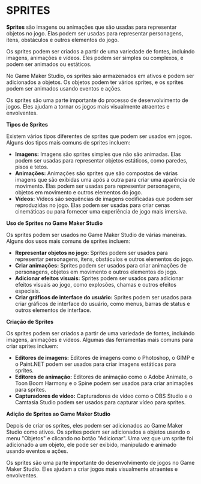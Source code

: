 # SPRITES
**Sprites** são imagens ou animações que são usadas para representar objetos no jogo. Elas podem ser usadas para representar personagens, itens, obstáculos e outros elementos do jogo.

Os sprites podem ser criados a partir de uma variedade de fontes, incluindo imagens, animações e vídeos. Eles podem ser simples ou complexos, e podem ser animados ou estáticos.

No Game Maker Studio, os sprites são armazenados em ativos e podem ser adicionados a objetos. Os objetos podem ter vários sprites, e os sprites podem ser animados usando eventos e ações.

Os sprites são uma parte importante do processo de desenvolvimento de jogos. Eles ajudam a tornar os jogos mais visualmente atraentes e envolventes.

**Tipos de Sprites**

Existem vários tipos diferentes de sprites que podem ser usados em jogos. Alguns dos tipos mais comuns de sprites incluem:

* **Imagens:** Imagens são sprites simples que não são animadas. Elas podem ser usadas para representar objetos estáticos, como paredes, pisos e tetos.
* **Animações:** Animações são sprites que são compostos de várias imagens que são exibidas uma após a outra para criar uma aparência de movimento. Elas podem ser usadas para representar personagens, objetos em movimento e outros elementos do jogo.
* **Vídeos:** Vídeos são sequências de imagens codificadas que podem ser reproduzidas no jogo. Elas podem ser usadas para criar cenas cinemáticas ou para fornecer uma experiência de jogo mais imersiva.

**Uso de Sprites no Game Maker Studio**

Os sprites podem ser usados no Game Maker Studio de várias maneiras. Alguns dos usos mais comuns de sprites incluem:

* **Representar objetos no jogo:** Sprites podem ser usados para representar personagens, itens, obstáculos e outros elementos do jogo.
* **Criar animações:** Sprites podem ser usados para criar animações de personagens, objetos em movimento e outros elementos do jogo.
* **Adicionar efeitos visuais:** Sprites podem ser usados para adicionar efeitos visuais ao jogo, como explosões, chamas e outros efeitos especiais.
* **Criar gráficos de interface do usuário:** Sprites podem ser usados para criar gráficos de interface do usuário, como menus, barras de status e outros elementos de interface.

**Criação de Sprites**

Os sprites podem ser criados a partir de uma variedade de fontes, incluindo imagens, animações e vídeos. Algumas das ferramentas mais comuns para criar sprites incluem:

* **Editores de imagens:** Editores de imagens como o Photoshop, o GIMP e o Paint.NET podem ser usados para criar imagens estáticas para sprites.
* **Editores de animação:** Editores de animação como o Adobe Animate, o Toon Boom Harmony e o Spine podem ser usados para criar animações para sprites.
* **Capturadores de vídeo:** Capturadores de vídeo como o OBS Studio e o Camtasia Studio podem ser usados para capturar vídeo para sprites.

**Adição de Sprites ao Game Maker Studio**

Depois de criar os sprites, eles podem ser adicionados ao Game Maker Studio como ativos. Os sprites podem ser adicionados a objetos usando o menu "Objetos" e clicando no botão "Adicionar". Uma vez que um sprite foi adicionado a um objeto, ele pode ser exibido, manipulado e animado usando eventos e ações.

Os sprites são uma parte importante do desenvolvimento de jogos no Game Maker Studio. Eles ajudam a criar jogos mais visualmente atraentes e envolventes.